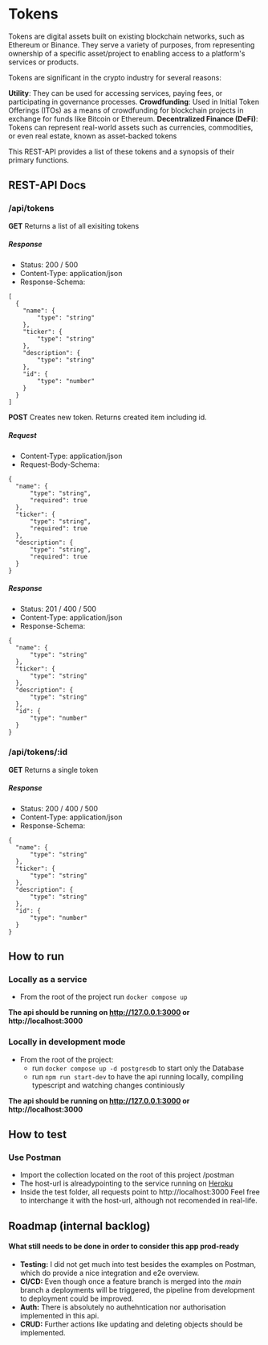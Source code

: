 # Tokens

Tokens are digital assets built on existing blockchain networks, such as Ethereum or Binance. They serve a variety of purposes, from representing ownership of a specific asset/project to enabling access to a platform's services or products.

Tokens are significant in the crypto industry for several reasons:

**Utility**:  They can be used for accessing services, paying fees, or participating in governance processes.
**Crowdfunding**: Used in Initial Token Offerings (ITOs) as a means of crowdfunding for blockchain projects in exchange for funds like Bitcoin or Ethereum.
**Decentralized Finance (DeFi)**:  Tokens can represent real-world assets such as currencies, commodities, or even real estate, known as asset-backed tokens

This REST-API provides a list of these tokens and a synopsis of their primary functions.

## REST-API Docs
### **/api/tokens**
**GET** 
Returns a list of all exisiting tokens
##### Response
- Status: 200 / 500
- Content-Type: application/json 
- Response-Schema:

```
[
  {
    "name": {
        "type": "string"
    },
    "ticker": {
        "type": "string"
    },
    "description": {
        "type": "string"
    },
    "id": {
        "type": "number"
    }
  }
]
```

**POST**
Creates new token. 
Returns created item including id.
##### Request
- Content-Type: application/json 
- Request-Body-Schema:

```
{
  "name": {
      "type": "string",
      "required": true
  },
  "ticker": {
      "type": "string",
      "required": true
  },
  "description": {
      "type": "string",
      "required": true
  }
}
```
##### Response
- Status: 201 / 400 / 500
- Content-Type: application/json 
- Response-Schema:

```
{
  "name": {
      "type": "string"
  },
  "ticker": {
      "type": "string"
  },
  "description": {
      "type": "string"
  },
  "id": {
      "type": "number"
  }
}
```
### **/api/tokens/:id**
**GET** 
Returns a single token
##### Response
- Status: 200 / 400 / 500
- Content-Type: application/json 
- Response-Schema:

```
{
  "name": {
      "type": "string"
  },
  "ticker": {
      "type": "string"
  },
  "description": {
      "type": "string"
  },
  "id": {
      "type": "number"
  }
}
```



## How to run
### Locally as a service
- From the root of the project run `docker compose up` 

**The api should be running on http://127.0.0.1:3000 or http://localhost:3000**

### Locally in development mode
- From the root of the project:
  - run `docker compose up -d postgresdb` to start only the Database
  - run `npm run start-dev` to have the api running locally, compiling typescript and watching changes continiously 

**The api should be running on http://127.0.0.1:3000 or http://localhost:3000**

## How to test
### Use Postman
- Import the collection located on the root of this project /postman
- The host-url is alreadypointing to the service running on [Heroku](https://tokens-api-320b6f9fa4f2.herokuapp.com/)
- Inside the test folder, all requests point to http://localhost:3000 Feel free to interchange it with the host-url, although not recomended in real-life.

## Roadmap (internal backlog)
#### What still needs to be done in order to consider this app prod-ready
- **Testing:** I did not get much into test besides the examples on Postman, which do provide a nice integration and e2e overview.
- **CI/CD:** Even though once a feature branch is merged into the *main* branch a deployments will be triggered, the pipeline from development to deployment could be improved.
- **Auth:** There is absolutely no authehntication nor authorisation implemented in this api.
- **CRUD:** Further actions like updating and deleting objects should be implemented.

